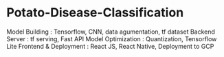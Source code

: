 # Potato-Disease-Classification

Model Building : Tensorflow, CNN, data agumentation, tf dataset
Backend Server : tf serving, Fast API
Model Optimization : Quantization, Tensorflow Lite
Frontend & Deployment : React JS, React Native, Deployment to GCP
